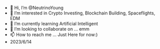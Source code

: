 - 👋 Hi, I’m @NeutrinoYoung
- 👀 I’m interested in Crypto Investing, Blockchain Building, Spaceflights, EDM
- 🌱 I’m currently learning Artificial Intelligent
- 💞️ I’m looking to collaborate on ... emm
- 📫 How to reach me ... Just Here for now:)
- 2023/6/14

<!---
NeutrinoYoung/NeutrinoYoung is a ✨ special ✨ repository because its `README.md` (this file) appears on your GitHub profile.
You can click the Preview link to take a look at your changes.
--->
